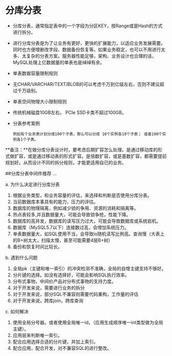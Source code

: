 # 分库分表

* 分库分表，通常指定表中的一个字段为分区KEY，按Range或是Hash的方式进行拆分。
* 进行分库分表是为了让业务有更好、更快的扩展能力，以适应业务发展需要。同时也方便增删改字段、数据备份恢复等。如果业务稳定，也可以不用进行太多、太复杂的分表方案。服务器性能足够，架构、业务设计也合理的话，MySQL处理上亿数据量的单表也是绰绰有余。
* 单表数据容量限制规则
* 无CHAR/VARCHAR/TEXT/BLOB的可以考虑千万到亿级左右，否则不建议超过千万级别。
* 单表空间物理大小限制规则
* 传统机械磁盘10GB左右， PCIe SSD卡类不超过100GB。 
* 分表参考案例
     
    ```   
    例如有个业务表计划分成100个子表，那么可以分成 10个实例各10个子表； 或者100个实例各1个子表。
    ```
**备注：**在做分库分表设计时，要考虑后期扩容怎么处理。是通过移动库的形式做扩容，或是通过移动表的形式扩容。是倍数扩容，或是基数扩容，都需要提前规划好。从而设计不同的拆分规则，才能更适用自已的业务。

 ##分库分表中间件推荐
 ...

a. 为什么决定进行分库分表
1. 根据业务类型，和业务容量的评估，来选择和判断是否使用分库分表。
2. 当前数据库本事具有的能力，压力的评估。
3. 数据库的物理隔离，例如减少锁的争用、资源的消耗和隔离等。
4. 热点表较多,并且数据量大，可能会导致锁争抢，性能下降。
5. 数据库的高并发，数据库的读写压力过大，可能会导致数据库或系统宕机。
6. 数据库（MySQL5.7以下）连接数过高，会增加系统压力。
7. 单表数据量大，如SQL使用不当，会导致io随机读写比例高。查询慢（大表上的B+树太大，扫描太慢，甚至可能需要4层B+树）
8. 备份和恢复时间比较长。

b. 遇到什么问题
1. 全局pk（主键和唯一索引）的冲突检测不准确，全局的自增主键支持不够好。
2. 分片键的选择。如没有选择好，可能会影响SQL执行效率。
3. 分布式事物，中间价产品对分布式事物的支持力度。
4. 对于开发来说，需要进行业务的拆分
5. 对于开发来说，部分SQL不兼容则需要代码重构，工作量的评估
6. 对于开发来说，跨库join，跨库查询


c. 如何解决
1. 使用全局分号器。或者使用全局唯一id，（应用生成顺序唯一int类型做为全局主键）。
2. 应用层来判断唯一索引。
3. 配合应用选择合适的分片键，并加上索引。
4. 配合应用，配合开发，对不兼容SQL的进行整改。
